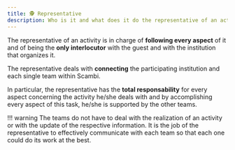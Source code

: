 ```yaml
---
title: 🕵 Representative
description: Who is it and what does it do the representative of an activity within Scambi
---
```

The representative of an activity is in charge of **following every aspect** of it and of being the **only interlocutor** with the guest and with the institution that organizes it.

The representative deals with **connecting** the participating institution and each single team within Scambi.

In particular, the representative has the **total responsability** for every aspect concerning the activity he/she deals with and by accomplishing every aspect of this task, he/she is supported by the other teams.

!!! warning	
The teams do not have to deal with the realization of an activity or with the update of the respective information. It is the job of the representative to effectively communicate with each team so that each one could do its work at the best.
